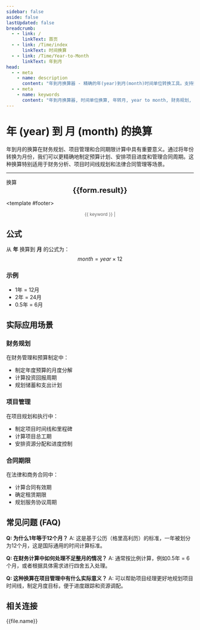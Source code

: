 ```yaml
---
sidebar: false
aside: false
lastUpdated: false
breadcrumb:
  - - link: /
      linkText: 首页
  - - link: /Time/index
      linkText: 时间换算
  - - link: /Time/Year-to-Month
      linkText: 年到月
head:
  - - meta
    - name: description
      content: "年到月换算器 - 精确的年(year)到月(month)时间单位转换工具。支持财务规划、项目管理、合同期限等应用场景。使用公式 year × 12 进行换算，提供详细的计算步骤和实际应用案例。"
  - - meta
    - name: keywords
      content: "年到月换算器, 时间单位换算, 年转月, year to month, 财务规划, 项目管理, 合同期限, 时间规划, 年月转换, 时间计算器"
---
```

# 年 (year) 到 月 (month) 的换算

年到月的换算在财务规划、项目管理和合同期限计算中具有重要意义。通过将年份转换为月份，我们可以更精确地制定预算计划、安排项目进度和管理合同周期。这种换算特别适用于财务分析、项目时间线规划和法律合同管理等场景。

---
<script setup>
import { onMounted, reactive, inject, ref } from 'vue'
import { NButton,NForm ,NFormItem,NInput,NInputNumber,NSelect,NCard,useMessage,NGrid ,NGi  } from 'naive-ui'
import { defineClientComponent } from 'vitepress'
import { Time } from '../../files';

const convert = inject('convert')

const form = reactive({
  number: null,
  result: '',
  title: '年到月换算器',
  seoKey: ['年到月', '财务规划', '项目管理', '合同期限', '时间规划', '年月转换', '时间计算器', 'year to month']
})

const convertHandler = () => {
  if (form.number !== null && !isNaN(form.number)) {
    const convertedValue = parseFloat(form.number) * 12
    form.result = `${form.number}年 = ${convertedValue.toFixed(0)}月`
  } else {
    form.result = '请输入有效的数值。'
  }
}
</script>

<n-card :title="form.title" embedded hoverable>
  <n-form size="large" :model="form">
    <n-form-item label="年">
      <n-input-number v-model:value="form.number" placeholder="输入年数" style="width: 100%" />
    </n-form-item>
    <n-form-item>
      <n-button type="info" @click="convertHandler" block>换算</n-button>
    </n-form-item>
  </n-form>

  <n-card embedded :bordered="false" hoverable>
    <div style="text-align:center;font-size:20px;">
      <strong>{{form.result}}</strong>
    </div>
  </n-card>

  <template #footer>
    <div style="font-size: 12px; color: #666; text-align: center;">
      <span v-for="(keyword, index) in form.seoKey" :key="index">
        {{ keyword }}<span v-if="index < form.seoKey.length - 1"> | </span>
      </span>
    </div>
  </template>
</n-card>

## 公式

从 **年** 换算到 **月** 的公式为：
$$ month = year \times 12 $$

### 示例
- 1年 = 12月
- 2年 = 24月
- 0.5年 = 6月

## 实际应用场景

### 财务规划
在财务管理和预算制定中：
- 制定年度预算的月度分解
- 计算投资回报周期
- 规划储蓄和支出计划

### 项目管理
在项目规划和执行中：
- 制定项目时间线和里程碑
- 计算项目总工期
- 安排资源分配和进度控制

### 合同期限
在法律和商务合同中：
- 计算合同有效期
- 确定租赁期限
- 规划服务协议周期

## 常见问题 (FAQ)

**Q: 为什么1年等于12个月？**
A: 这是基于公历（格里高利历）的标准，一年被划分为12个月，这是国际通用的时间计算标准。

**Q: 在财务计算中如何处理不足整月的情况？**
A: 通常按比例计算，例如0.5年 = 6个月，或者根据具体需求进行四舍五入处理。

**Q: 这种换算在项目管理中有什么实际意义？**
A: 可以帮助项目经理更好地规划项目时间线，制定月度目标，便于进度跟踪和资源调配。

## 相关连接
<n-grid x-gap="12" :cols="2">
  <n-gi v-for="(file, index) in Time" :key="index">
    <n-button
      text
      tag="a"
      :href="file.path"
      type="info"
    >
      {{file.name}}
    </n-button>
  </n-gi>
</n-grid>